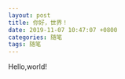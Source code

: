 ```yaml
---
layout: post
title: 你好，世界！
date: 2019-11-07 10:47:07 +0800
categories: 随笔
tags: 随笔
---
```

Hello,world!